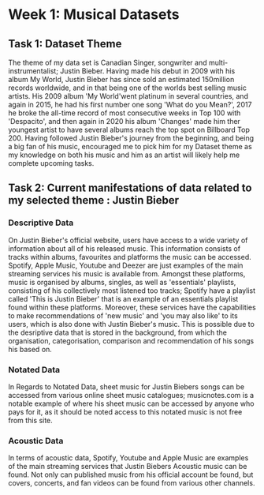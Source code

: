 

# Week 1: Musical Datasets

## Task 1: Dataset Theme

The theme of my data set is Canadian Singer, songwriter and multi-instrumentalist; Justin Bieber. Having made his debut in 2009 with his album My World, Justin Bieber has since sold an estimated 150million records worldwide, and in that being one of the worlds best selling music artists. His 2009 album 'My World'went platinum in several countries, and again in 2015, he had his first number one song 'What do you Mean?', 2017 he broke the all-time record of most consecutive weeks in Top 100 with 'Despacito', and then again in 2020 his album 'Changes' made him ther youngest artist to have several albums reach the top spot on Billboard Top 200. Having followed Justin Bieber's journey from the beginning, and being a big fan of his music, encouraged me to pick him for my Dataset theme as my knowledge on both his music and him as an artist will likely help me complete upcoming tasks.

## Task 2: Current manifestations of data related to my selected theme : Justin Bieber

### Descriptive Data

On Justin Bieber's official website, users have access to a wide variety of information about all of his released music. This information consists of tracks within albums, favourites and platforms the music can be accessed. Spotify, Apple Music, Youtube and Deezer are just examples of the main streaming services his music is available from. Amongst these platforms,  music is organised by albums, singles, as well as 'essentials' playlists, consisting of his collectively most listened too tracks; Spotify have a playlist called 'This is Justin Bieber' that is an example of an essentials playlist found within these platforms. Moreover, these services have the capabilities to make recommendations of 'new music' and 'you may also like' to its users, which is also done with Justin Bieber's music. This is possible due to the desriptive data that is stored in the background, from which the organisation, categorisation, comparison and recommendation of his songs his based on. 

### Notated Data

In Regards to Notated Data, sheet music for Justin Biebers songs can be accessed from various online sheet music catalogues; musicnotes.com is a notable example of where his sheet music can be accessed by anyone who pays for it, as it should be noted access to this notated music is not free from this site. 

### Acoustic Data

In terms of acoustic data, Spotify, Youtube and Apple Music are examples of the main streaming services that Justin Biebers Acoustic music can be found. Not only can published music from his official account be found, but covers, concerts, and fan videos can be found from various other channels.
